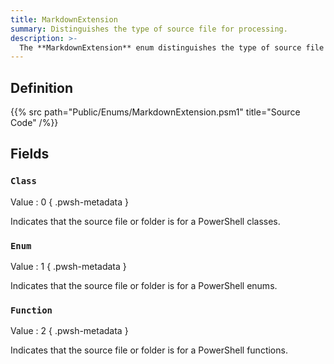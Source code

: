 ```yaml
---
title: MarkdownExtension
summary: Distinguishes the type of source file for processing.
description: >-
  The **MarkdownExtension** enum distinguishes the type of source file for processing.
---
```


## Definition

{{% src path="Public/Enums/MarkdownExtension.psm1" title="Source Code" /%}}

## Fields

### `Class`

Value
: 0
{ .pwsh-metadata }

Indicates that the source file or folder is for a PowerShell classes.

### `Enum`

Value
: 1
{ .pwsh-metadata }

Indicates that the source file or folder is for a PowerShell enums.

### `Function`

Value
: 2
{ .pwsh-metadata }

Indicates that the source file or folder is for a PowerShell functions.
